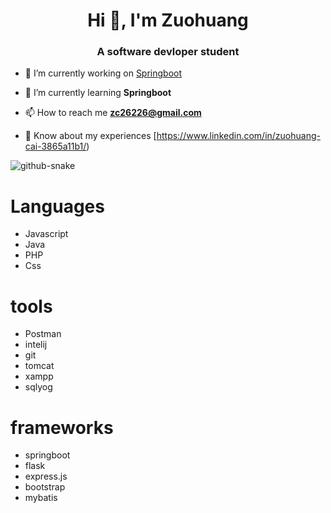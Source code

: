 <h1 align="center">Hi 👋, I'm Zuohuang</h1>
<h3 align="center">A software devloper student</h3>

- 🔭 I’m currently working on [Springboot](https://github.com/Zuohuang-Cai/portfolioServer)

- 🌱 I’m currently learning **Springboot**

- 📫 How to reach me **zc26226@gmail.com**

- 📄 Know about my experiences [https://www.linkedin.com/in/zuohuang-cai-3865a11b1/)

<picture>
  <source media="(prefers-color-scheme: dark)" srcset="github-snake-dark.svg" />
  <source media="(prefers-color-scheme: light)" srcset="github-snake.svg" />
  <img alt="github-snake" src="github-snake.svg" />
</picture>

# Languages
-  Javascript
-  Java
-  PHP
-  Css
# tools
-  Postman
-  intelij
-  git
-  tomcat
-  xampp
-  sqlyog
# frameworks
-  springboot
-  flask
-  express.js
-  bootstrap
-  mybatis
